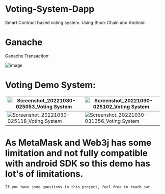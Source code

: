 # Voting-System-Dapp
Smart Contract based voting system. Using Block Chain and Android.

# Ganache
Ganache Transaction:

![image](https://user-images.githubusercontent.com/75040026/198852419-1e934fae-c5ce-41f3-8dcb-a9e162f882ef.png)

# Voting Demo System:

| ![Screenshot_20221030-025053_Voting System](https://user-images.githubusercontent.com/75040026/198852590-ece97c82-b2a3-4780-9fd6-bbdeb3793d24.png)  | ![Screenshot_20221030-025102_Voting System](https://user-images.githubusercontent.com/75040026/198852588-32bc3d6b-cf61-414f-8fa0-04df00467dbf.png) |
| ------------- | ------------- | 
| ![Screenshot_20221030-025118_Voting System](https://user-images.githubusercontent.com/75040026/198852587-5ca52444-84df-48fb-81ee-17841277b6dc.png)  | ![Screenshot_20221030-031356_Voting System](https://user-images.githubusercontent.com/75040026/198852591-fecb872d-add4-4b96-b621-0c7b76657fe3.png)  |



# As MetaMask and Web3j has some limitation and not fully compatible with android SDK so this demo has lot's of limitations.

`If you have some questions in this project, feel free to reach out.`
